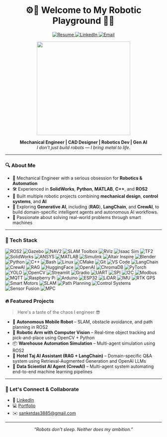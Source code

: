 <h1 align="center">⚙️🚀 Welcome to My Robotic Playground 🤖🔧</h1>

<p align="center">
  <a href="https://drive.google.com/file/d/1nwH7m6WkS9HBPgSwQQQ8-NNxRE_hHWT7/view?usp=sharing" target="_blank">
    <img src="https://img.shields.io/badge/Resume-4285F4?style=for-the-badge&logo=googledrive&logoColor=white" alt="Resume">
  </a>
  <a href="https://www.linkedin.com/in/sanket-das-355978269/" target="_blank">
    <img src="https://img.shields.io/badge/LinkedIn-0077B5?style=for-the-badge&logo=linkedin&logoColor=white" alt="LinkedIn">
  </a>
  <a href="mailto:sanketdas3885@gmail.com" target="_blank">
    <img src="https://img.shields.io/badge/Email-D14836?style=for-the-badge&logo=gmail&logoColor=white" alt="Email">
  </a>
</p>


<p align="center">
  <img src="https://media.giphy.com/media/v1.Y2lkPTc5MGI3NjExdnZidTZudGdkazF3NGx0cTQ4ZnE3ZDlmc21iZWt2bjRhdGVodGU0eSZlcD12MV9naWZzX3NlYXJjaCZjdD1n/EBysPyjz3BHVu/giphy.gif" width="300" />
</p>

<p align="center">
  <b>Mechanical Engineer | CAD Designer | Robotics Dev | Gen AI</b><br>
  <i>I don't just build robots — I bring metal to life.</i>
</p>

---

### 🔍 About Me

- 🧠 Mechanical Engineer with a serious obsession for **Robotics & Automation**
- 🛠️ Experienced in **SolidWorks**, **Python**, **MATLAB**, **C++**, and **ROS2**
- 🤖 Built multiple robotic projects combining **mechanical design**, **control systems**, and **AI**
- 💬 Exploring **Generative AI**, including (**RAG**), **LangChain**, and **CrewAI**, to build domain-specific intelligent agents and autonomous AI workflows.
- 🎯 Passionate about solving real-world problems through smart machines

---

### 🧰 Tech Stack
![ROS2](https://img.shields.io/badge/ROS2-22314E?style=for-the-badge&logo=ros&logoColor=white)
![Gazebo](https://img.shields.io/badge/Gazebo-FF6600?style=for-the-badge&logo=ros&logoColor=white)
![NAV2](https://img.shields.io/badge/NAV2-00599C?style=for-the-badge&logo=naver&logoColor=white)
![SLAM Toolbox](https://img.shields.io/badge/SLAM%20Toolbox-00AEEF?style=for-the-badge&logo=mapbox&logoColor=white)
![RViz](https://img.shields.io/badge/RViz-2E8B57?style=for-the-badge&logo=ros&logoColor=white)
![Isaac Sim](https://img.shields.io/badge/Isaac%20Sim-76B900?style=for-the-badge&logo=nvidia&logoColor=white)
![TF2](https://img.shields.io/badge/TF2-FFB300?style=for-the-badge&logo=transformer&logoColor=black)
![SolidWorks](https://img.shields.io/badge/SolidWorks-FF0000?style=for-the-badge&logo=dassaultsystemes&logoColor=white)
![ANSYS](https://img.shields.io/badge/ANSYS-FFB71B?style=for-the-badge&logo=ansys&logoColor=black)
![MATLAB](https://img.shields.io/badge/MATLAB-FF8000?style=for-the-badge&logo=mathworks&logoColor=white)
![Simulink](https://img.shields.io/badge/Simulink-0076A8?style=for-the-badge&logo=mathworks&logoColor=white)
![Altair Inspire](https://img.shields.io/badge/Altair%20Inspire-E41F26?style=for-the-badge&logo=altair&logoColor=white)
![Blender](https://img.shields.io/badge/Blender-F5792A?style=for-the-badge&logo=blender&logoColor=white)
![Python](https://img.shields.io/badge/Python-3776AB?style=for-the-badge&logo=python&logoColor=white)
![C++](https://img.shields.io/badge/C++-00599C?style=for-the-badge&logo=c%2B%2B&logoColor=white)
![Bash](https://img.shields.io/badge/Bash-121011?style=for-the-badge&logo=gnu-bash&logoColor=white)
![Linux](https://img.shields.io/badge/Linux-FCC624?style=for-the-badge&logo=linux&logoColor=black)
![CMake](https://img.shields.io/badge/CMake-064F8C?style=for-the-badge&logo=cmake&logoColor=white)
![Git](https://img.shields.io/badge/Git-F05032?style=for-the-badge&logo=git&logoColor=white)
![VS Code](https://img.shields.io/badge/VS%20Code-0078D4?style=for-the-badge&logo=visual-studio-code&logoColor=white)
![LangChain](https://img.shields.io/badge/LangChain-00A67E?style=for-the-badge&logo=chainlink&logoColor=white)
![CrewAI](https://img.shields.io/badge/CrewAI-FFD43B?style=for-the-badge&logo=autodesk&logoColor=black)
![RAG](https://img.shields.io/badge/RAG-Retrieval%20Augmented%20Generation-412991?style=for-the-badge&logo=openai&logoColor=white)
![HuggingFace](https://img.shields.io/badge/HuggingFace-FCC624?style=for-the-badge&logo=huggingface&logoColor=black)
![OpenAI](https://img.shields.io/badge/OpenAI-412991?style=for-the-badge&logo=openai&logoColor=white)
![ChromaDB](https://img.shields.io/badge/ChromaDB-6C63FF?style=for-the-badge&logo=databricks&logoColor=white)
![PyTorch](https://img.shields.io/badge/PyTorch-EE4C2C?style=for-the-badge&logo=pytorch&logoColor=white)
![YOLO](https://img.shields.io/badge/YOLO-00FFFF?style=for-the-badge&logo=yolo&logoColor=black)
![OpenCV](https://img.shields.io/badge/OpenCV-5C3EE8?style=for-the-badge&logo=opencv&logoColor=white)
![Streamlit](https://img.shields.io/badge/Streamlit-FF4B4B?style=for-the-badge&logo=streamlit&logoColor=white)
![Gradio](https://img.shields.io/badge/Gradio-FF6B6B?style=for-the-badge&logo=gradio&logoColor=white)
![UART](https://img.shields.io/badge/UART-0061A8?style=for-the-badge&logo=serialport&logoColor=white)
![SPI](https://img.shields.io/badge/SPI-4A90E2?style=for-the-badge&logo=modbus&logoColor=white)
![I2C](https://img.shields.io/badge/I2C-29B6F6?style=for-the-badge&logo=iota&logoColor=white)
![Modbus](https://img.shields.io/badge/Modbus-FFD700?style=for-the-badge&logo=modin&logoColor=black)
![MQTT](https://img.shields.io/badge/MQTT-660066?style=for-the-badge&logo=eclipse-mosquitto&logoColor=white)
![Raspberry Pi](https://img.shields.io/badge/Raspberry%20Pi-A22846?style=for-the-badge&logo=raspberry-pi&logoColor=white)
![Arduino](https://img.shields.io/badge/Arduino-00979D?style=for-the-badge&logo=arduino&logoColor=white)
![ESP32](https://img.shields.io/badge/ESP32-000000?style=for-the-badge&logo=espressif&logoColor=white)
![LiDAR](https://img.shields.io/badge/LiDAR-FFB400?style=for-the-badge&logo=sonarcloud&logoColor=white)
![IMU](https://img.shields.io/badge/IMU-6495ED?style=for-the-badge&logo=adobe&logoColor=white)
![RTK GPS](https://img.shields.io/badge/RTK--GPS-2F74C0?style=for-the-badge&logo=googlemaps&logoColor=white)
![Smart Motors](https://img.shields.io/badge/Smart%20Motors-0072C6?style=for-the-badge&logo=siemens&logoColor=white)
![SLAM](https://img.shields.io/badge/SLAM-00AEEF?style=for-the-badge&logo=mapbox&logoColor=white)
![Path Planning](https://img.shields.io/badge/Path%20Planning-0078D7?style=for-the-badge&logo=thealgorithms&logoColor=white)
![Control Systems](https://img.shields.io/badge/Control%20Systems-DC143C?style=for-the-badge&logo=arduino&logoColor=white)
![Sensor Fusion](https://img.shields.io/badge/Sensor%20Fusion-3DDC84?style=for-the-badge&logo=atom&logoColor=white)
![MPC](https://img.shields.io/badge/MPC-DA70D6?style=for-the-badge&logo=thealgorithms&logoColor=white)


### 🔥 Featured Projects

> Here's a taste of the chaos I engineer 😎

- 🦾 **Autonomous Mobile Robot** – SLAM, obstacle avoidance, and path planning in ROS2
- 🎯 **Robotic Arm with Computer Vision** – Real-time object tracking and pick-and-place using OpenCV + Python
- 📦 **Warehouse Automation Simulation** – Multi-agent simulation using ROS2
- 🏨 **Hotel Taj AI Assistant (RAG + LangChain)** – Domain-specific Q&A system using Retrieval-Augmented Generation and OpenAI LLMs
- 🧠 **Data Scientist AI Agent (CrewAI)** – Multi-agent system automating end-to-end machine learning pipelines

---

### 🚀 Let's Connect & Collaborate

- 💼 [LinkedIn](https://www.linkedin.com/in/sanket-das-355978269/)
- 💻 [Portfolio](https://github.com/the-sanket-das)
- ✉️ sanketdas3885@gmail.com

---

<p align="center">
  <i>“Robots don’t sleep. Neither does my ambition.”</i><br>
</p>
